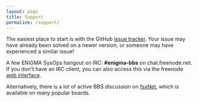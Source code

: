 ```yaml
---
layout: page
title: Support
permalink: /support/
---
```


The easiest place to start is with the GitHub [issue tracker](https://github.com/NuSkooler/enigma-bbs/issues). Your
issue may have already been solved on a newer version, or someone may have experienced a similar issue!

A few ENiGMA SysOps hangout on IRC: **#enigma-bbs** on chat.freenode.net. If you don't have an IRC client, you
can also access this via the freenode [web interface](https://webchat.freenode.net/?channels=enigma-bbs).
 
Alternatively, there is a lot of active BBS discussion on [fsxNet](http://bbs.nz/#fsxNet), which is available on many 
popular boards.